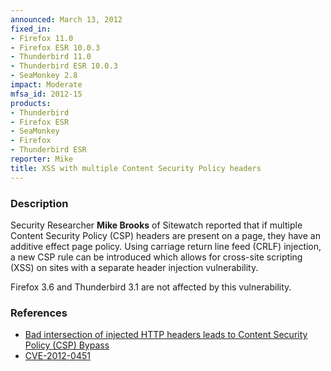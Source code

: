 ```yaml
---
announced: March 13, 2012
fixed_in:
- Firefox 11.0
- Firefox ESR 10.0.3
- Thunderbird 11.0
- Thunderbird ESR 10.0.3
- SeaMonkey 2.8
impact: Moderate
mfsa_id: 2012-15
products:
- Thunderbird
- Firefox ESR
- SeaMonkey
- Firefox
- Thunderbird ESR
reporter: Mike
title: XSS with multiple Content Security Policy headers
---
```


<h3>Description</h3>

<p>Security Researcher <strong>Mike Brooks</strong> of Sitewatch reported that
if multiple Content Security Policy (CSP) headers are present on a page, they
have an additive effect page policy. Using carriage return line feed (CRLF)
injection, a new CSP rule can be introduced which allows for cross-site
scripting (XSS) on sites with a separate header injection vulnerability.
</p>

<p class="note">Firefox 3.6 and Thunderbird 3.1 are not affected by this
vulnerability.
</p>


<h3>References</h3>

<ul>
  <li><a href="https://bugzilla.mozilla.org/show_bug.cgi?id=717511">
      Bad intersection of injected HTTP headers leads to Content Security Policy
(CSP) Bypass</a></li>
  <li><a href="http://cve.mitre.org/cgi-bin/cvename.cgi?name=CVE-2012-0451" class="ex-ref">CVE-2012-0451</a></li>
</ul>




